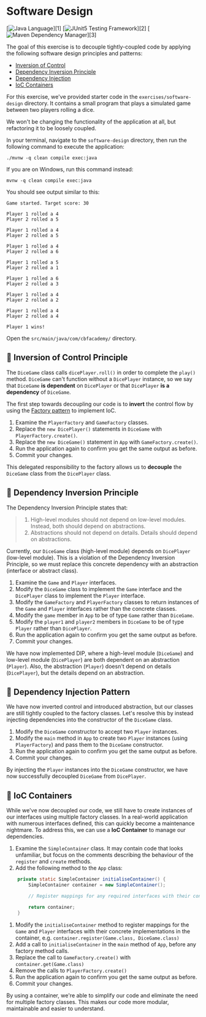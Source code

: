 # Software Design

[![Java Language](https://img.shields.io/badge/PLATFORM-OpenJDK-3A75B0.svg?style=for-the-badge)][1]
[![JUnit5 Testing Framework](https://img.shields.io/badge/testing%20framework-JUnit5-26A162.svg?style=for-the-badge)][2]
[![Maven Dependency Manager](https://img.shields.io/badge/dependency%20manager-Maven-AA215A.svg?style=for-the-badge)][3]

The goal of this exercise is to decouple tightly-coupled code by applying the following software design principles and patterns:

- [Inversion of Control](#pushpin-inversion-of-control)
- [Dependency Inversion Principle](#pushpin-dependency-inversion-principle)
- [Dependency Injection](#pushpin-dependency-injection)
- [IoC Containers](#pushpin-ioc-containers)

For this exercise, we've provided starter code in the `exercises/software-design` directory.  It contains a small program that plays a simulated game between two players rolling a dice.

We won't be changing the functionality of the application at all, but refactoring it to be loosely coupled.

In your terminal, navigate to the `software-design` directory, then run the following command to execute the application:

```shell
./mvnw -q clean compile exec:java
```

If you are on Windows, run this command instead:

```shell
mvnw -q clean compile exec:java
```

You should see output similar to this:

```shell
Game started. Target score: 30

Player 1 rolled a 4
Player 2 rolled a 5

Player 1 rolled a 4
Player 2 rolled a 5

Player 1 rolled a 4
Player 2 rolled a 6

Player 1 rolled a 5
Player 2 rolled a 1

Player 1 rolled a 6
Player 2 rolled a 3

Player 1 rolled a 4
Player 2 rolled a 2

Player 1 rolled a 4
Player 2 rolled a 4

Player 1 wins!
```

Open the `src/main/java/com/cbfacademy/` directory.

## :pushpin: Inversion of Control Principle

The `DiceGame` class calls `dicePlayer.roll()` in order to complete the `play()` method. `DiceGame` can't function without a `DicePlayer` instance, so we say that `DiceGame` **is dependent** on `DicePlayer` or that `DicePlayer` **is a dependency** of `DiceGame`.

The first step towards decoupling our code is to **invert** the control flow by using the [Factory pattern](https://refactoring.guru/design-patterns/factory-method) to implement IoC.

1. Examine the `PlayerFactory` and `GameFactory` classes.
2. Replace the `new DicePlayer()` statements in `DiceGame` with `PlayerFactory.create()`.
3. Replace the `new DiceGame()` statement in `App` with `GameFactory.create()`.
4. Run the application again to confirm you get the same output as before.
5. Commit your changes.

This delegated responsibility to the factory allows us to **decouple** the `DiceGame` class from the `DicePlayer` class.

## :pushpin: Dependency Inversion Principle

The Dependency Inversion Principle states that:
> 1. High-level modules should not depend on low-level modules. Instead, both should depend on abstractions.
> 2. Abstractions should not depend on details. Details should depend on abstractions.

Currently, our `DiceGame` class (high-level module) depends on `DicePlayer` (low-level module). This is a violation of the Dependency Inversion Principle, so we must replace this concrete dependency with an abstraction (interface or abstract class).

1. Examine the `Game` and `Player` interfaces.
2. Modify the `DiceGame` class to implement the `Game` interface and the `DicePlayer` class to implement the `Player` interface.
3. Modify the `GameFactory` and `PlayerFactory` classes to return instances of the `Game` and `Player` interfaces rather than the concrete classes.
4. Modify the `game` member in `App` to be of type `Game` rather than `DiceGame`.
5. Modify the `player1` and `player2` members in `DiceGame` to be of type `Player` rather than `DicePlayer`.
6. Run the application again to confirm you get the same output as before.
7. Commit your changes.

We have now implemented DIP, where a high-level module (`DiceGame`) and low-level module (`DicePlayer`) are both dependent on an abstraction (`Player`). Also, the abstraction (`Player`) doesn't depend on details (`DicePlayer`), but the details depend on an abstraction.

## :pushpin: Dependency Injection Pattern

We have now inverted control and introduced abstraction, but our classes are still tightly coupled to the factory classes. Let's resolve this by instead injecting dependencies into the constructor of the `DiceGame` class.

1. Modify the `DiceGame` constructor to accept two `Player` instances.
2. Modify the `main` method in `App` to create two `Player` instances (using `PlayerFactory`) and pass them to the `DiceGame` constructor.
3. Run the application again to confirm you get the same output as before.
4. Commit your changes.

By injecting the `Player` instances into the `DiceGame` constructor, we have now successfully decoupled `DiceGame` from `DicePlayer`.

## :pushpin: IoC Containers

While we've now decoupled our code, we still have to create instances of our interfaces using multiple factory classes. In a real-world application with numerous interfaces defined, this can quickly become a maintenance nightmare. To address this, we can use a **IoC Container** to manage our dependencies.

1. Examine the `SimpleContainer` class. It may contain code that looks unfamiliar, but focus on the comments describing the behaviour of the `register` and `create` methods.
2. Add the following method to the `App` class:
```java
    private static SimpleContainer initialiseContainer() {
        SimpleContainer container = new SimpleContainer();

        // Register mappings for any required interfaces with their concrete implementations

        return container;
    }
```
1. Modify the `initialiseContainer` method to register mappings for the `Game` and `Player` interfaces with their concrete implementations in the container, e.g. `container.register(Game.class, DiceGame.class)`
2. Add a call to `initialiseContainer` in the `main` method of `App`, before any factory method calls.
3. Replace the call to `GameFactory.create()` with `container.get(Game.class)`
4. Remove the calls to `PlayerFactory.create()`
5. Run the application again to confirm you get the same output as before.
6. Commit your changes.

By using a container, we're able to simplify our code and eliminate the need for multiple factory classes. This makes our code more modular, maintainable and easier to understand.
